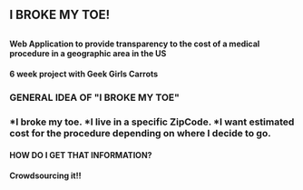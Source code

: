 <h2>I BROKE MY TOE!<h2>
<h4>Web Application to provide transparency to the cost of a medical procedure in a geographic area in the US<h4> 
<h4> 6 week project with Geek Girls Carrots<h4>

<h3> GENERAL IDEA OF "I BROKE MY TOE" <h3>
*I broke my toe. 
*I live in a specific ZipCode. 
*I want estimated cost for the procedure depending on where I decide to go.





<h4> HOW DO I GET THAT INFORMATION?</h4>	
<h4> Crowdsourcing it!!</h4>




